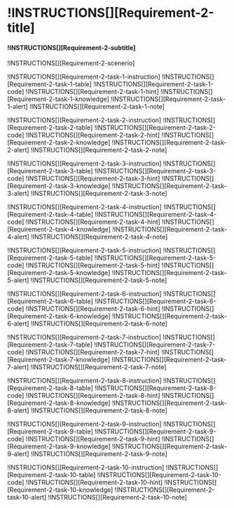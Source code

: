 # !INSTRUCTIONS[][Requirement-2-title]
#### !INSTRUCTIONS[][Requirement-2-subtitle]
!INSTRUCTIONS[][Requirement-2-scenerio]

!INSTRUCTIONS[][Requirement-2-task-1-instruction]
!INSTRUCTIONS[][Requirement-2-task-1-table]
!INSTRUCTIONS[][Requirement-2-task-1-code]
!INSTRUCTIONS[][Requirement-2-task-1-hint]
!INSTRUCTIONS[][Requirement-2-task-1-knowledge]
!INSTRUCTIONS[][Requirement-2-task-1-alert]
!INSTRUCTIONS[][Requirement-2-task-1-note]

!INSTRUCTIONS[][Requirement-2-task-2-instruction]
!INSTRUCTIONS[][Requirement-2-task-2-table]
!INSTRUCTIONS[][Requirement-2-task-2-code]
!INSTRUCTIONS[][Requirement-2-task-2-hint]
!INSTRUCTIONS[][Requirement-2-task-2-knowledge]
!INSTRUCTIONS[][Requirement-2-task-2-alert]
!INSTRUCTIONS[][Requirement-2-task-2-note]

!INSTRUCTIONS[][Requirement-2-task-3-instruction]
!INSTRUCTIONS[][Requirement-2-task-3-table]
!INSTRUCTIONS[][Requirement-2-task-3-code]
!INSTRUCTIONS[][Requirement-2-task-3-hint]
!INSTRUCTIONS[][Requirement-2-task-3-knowledge]
!INSTRUCTIONS[][Requirement-2-task-3-alert]
!INSTRUCTIONS[][Requirement-2-task-3-note]

!INSTRUCTIONS[][Requirement-2-task-4-instruction]
!INSTRUCTIONS[][Requirement-2-task-4-table]
!INSTRUCTIONS[][Requirement-2-task-4-code]
!INSTRUCTIONS[][Requirement-2-task-4-hint]
!INSTRUCTIONS[][Requirement-2-task-4-knowledge]
!INSTRUCTIONS[][Requirement-2-task-4-alert]
!INSTRUCTIONS[][Requirement-2-task-4-note]

!INSTRUCTIONS[][Requirement-2-task-5-instruction]
!INSTRUCTIONS[][Requirement-2-task-5-table]
!INSTRUCTIONS[][Requirement-2-task-5-code]
!INSTRUCTIONS[][Requirement-2-task-5-hint]
!INSTRUCTIONS[][Requirement-2-task-5-knowledge]
!INSTRUCTIONS[][Requirement-2-task-5-alert]
!INSTRUCTIONS[][Requirement-2-task-5-note]

!INSTRUCTIONS[][Requirement-2-task-6-instruction]
!INSTRUCTIONS[][Requirement-2-task-6-table]
!INSTRUCTIONS[][Requirement-2-task-6-code]
!INSTRUCTIONS[][Requirement-2-task-6-hint]
!INSTRUCTIONS[][Requirement-2-task-6-knowledge]
!INSTRUCTIONS[][Requirement-2-task-6-alert]
!INSTRUCTIONS[][Requirement-2-task-6-note]

!INSTRUCTIONS[][Requirement-2-task-7-instruction]
!INSTRUCTIONS[][Requirement-2-task-7-table]
!INSTRUCTIONS[][Requirement-2-task-7-code]
!INSTRUCTIONS[][Requirement-2-task-7-hint]
!INSTRUCTIONS[][Requirement-2-task-7-knowledge]
!INSTRUCTIONS[][Requirement-2-task-7-alert]
!INSTRUCTIONS[][Requirement-2-task-7-note]

!INSTRUCTIONS[][Requirement-2-task-8-instruction]
!INSTRUCTIONS[][Requirement-2-task-8-table]
!INSTRUCTIONS[][Requirement-2-task-8-code]
!INSTRUCTIONS[][Requirement-2-task-8-hint]
!INSTRUCTIONS[][Requirement-2-task-8-knowledge]
!INSTRUCTIONS[][Requirement-2-task-8-alert]
!INSTRUCTIONS[][Requirement-2-task-8-note]

!INSTRUCTIONS[][Requirement-2-task-9-instruction]
!INSTRUCTIONS[][Requirement-2-task-9-table]
!INSTRUCTIONS[][Requirement-2-task-9-code]
!INSTRUCTIONS[][Requirement-2-task-9-hint]
!INSTRUCTIONS[][Requirement-2-task-9-knowledge]
!INSTRUCTIONS[][Requirement-2-task-9-alert]
!INSTRUCTIONS[][Requirement-2-task-9-note]

!INSTRUCTIONS[][Requirement-2-task-10-instruction]
!INSTRUCTIONS[][Requirement-2-task-10-table]
!INSTRUCTIONS[][Requirement-2-task-10-code]
!INSTRUCTIONS[][Requirement-2-task-10-hint]
!INSTRUCTIONS[][Requirement-2-task-10-knowledge]
!INSTRUCTIONS[][Requirement-2-task-10-alert]
!INSTRUCTIONS[][Requirement-2-task-10-note]